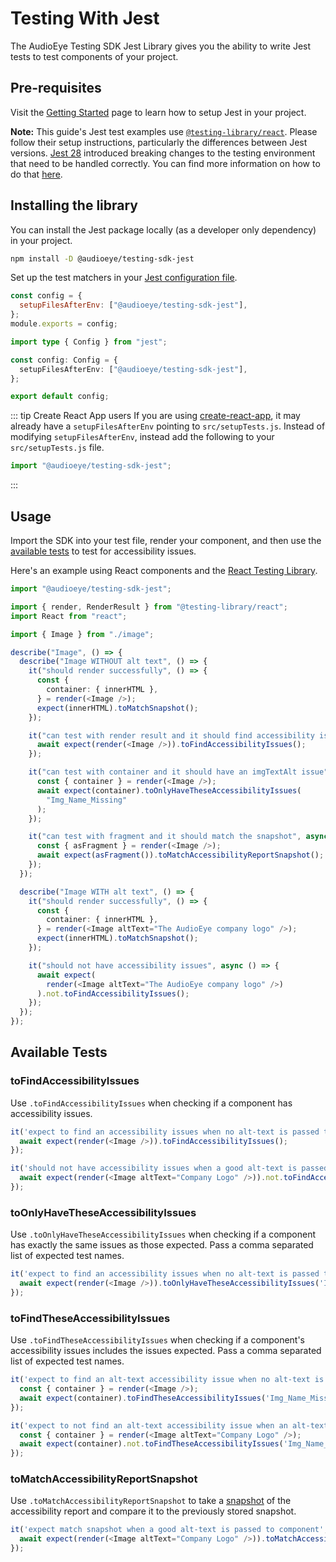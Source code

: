 # Testing With Jest

The AudioEye Testing SDK Jest Library gives you the ability to write Jest tests to test components of your project.

## Pre-requisites

Visit the [Getting Started](get-started.md) page to learn how to setup Jest in your project.

**Note:** This guide's Jest test examples use [`@testing-library/react`](https://www.npmjs.com/package/@testing-library/react). Please follow their setup instructions, particularly the differences between Jest versions. [Jest 28](https://jestjs.io/blog/2022/04/25/jest-28#breaking-changes) introduced breaking changes to the testing environment that need to be handled correctly. You can find more information on how to do that [here](https://jestjs.io/docs/configuration#testenvironment-string).

## Installing the library

You can install the Jest package locally (as a developer only dependency) in your project.

```bash
npm install -D @audioeye/testing-sdk-jest
```

Set up the test matchers in your [Jest configuration file](https://jestjs.io/docs/configuration#setupfilesafterenv-array).

<CodeGroup>
  <CodeGroupItem title="Javascript" active>

```javascript
const config = {
  setupFilesAfterEnv: ["@audioeye/testing-sdk-jest"],
};
module.exports = config;
```

  </CodeGroupItem>

  <CodeGroupItem title="Typescript">

```typescript
import type { Config } from "jest";

const config: Config = {
  setupFilesAfterEnv: ["@audioeye/testing-sdk-jest"],
};

export default config;
```

  </CodeGroupItem>
</CodeGroup>

::: tip Create React App users
If you are using [create-react-app](https://create-react-app.dev/), it may already have a `setupFilesAfterEnv` pointing to `src/setupTests.js`. Instead of modifying `setupFilesAfterEnv`, instead add the following to your `src/setupTests.js` file.

```javascript
import "@audioeye/testing-sdk-jest";
```
:::

## Usage

Import the SDK into your test file, render your component, and then use the [available tests](#available-tests) to test for accessibility issues.

Here's an example using React components and the [React Testing Library](https://testing-library.com/docs/react-testing-library/intro).

```typescript
import "@audioeye/testing-sdk-jest";

import { render, RenderResult } from "@testing-library/react";
import React from "react";

import { Image } from "./image";

describe("Image", () => {
  describe("Image WITHOUT alt text", () => {
    it("should render successfully", () => {
      const {
        container: { innerHTML },
      } = render(<Image />);
      expect(innerHTML).toMatchSnapshot();
    });

    it("can test with render result and it should find accessibility issues", async () => {
      await expect(render(<Image />)).toFindAccessibilityIssues();
    });

    it("can test with container and it should have an imgTextAlt issue", async () => {
      const { container } = render(<Image />);
      await expect(container).toOnlyHaveTheseAccessibilityIssues(
        "Img_Name_Missing"
      );
    });

    it("can test with fragment and it should match the snapshot", async () => {
      const { asFragment } = render(<Image />);
      await expect(asFragment()).toMatchAccessibilityReportSnapshot();
    });
  });

  describe("Image WITH alt text", () => {
    it("should render successfully", () => {
      const {
        container: { innerHTML },
      } = render(<Image altText="The AudioEye company logo" />);
      expect(innerHTML).toMatchSnapshot();
    });

    it("should not have accessibility issues", async () => {
      await expect(
        render(<Image altText="The AudioEye company logo" />)
      ).not.toFindAccessibilityIssues();
    });
  });
});
```

## Available Tests

### toFindAccessibilityIssues

Use `.toFindAccessibilityIssues` when checking if a component has accessibility issues.

```javascript
it('expect to find an accessibility issues when no alt-text is passed to component', async () => {
  await expect(render(<Image />)).toFindAccessibilityIssues();
});
```
```javascript
it('should not have accessibility issues when a good alt-text is passed in', async () => {
  await expect(render(<Image altText="Company Logo" />)).not.toFindAccessibilityIssues();
});
```

### toOnlyHaveTheseAccessibilityIssues

Use `.toOnlyHaveTheseAccessibilityIssues` when checking if a component has exactly the same issues as those expected. Pass a comma separated list of expected test names.

```javascript
it('expect to find an accessibility issues when no alt-text is passed to component', async () => {
  await expect(render(<Image />)).toOnlyHaveTheseAccessibilityIssues('Img_Name_Missing');
});
```

### toFindTheseAccessibilityIssues

Use `.toFindTheseAccessibilityIssues` when checking if a component's accessibility issues includes the issues expected. Pass a comma separated list of expected test names.

```javascript
it('expect to find an alt-text accessibility issue when no alt-text is passed to component', async () => {
  const { container } = render(<Image />);
  await expect(container).toFindTheseAccessibilityIssues('Img_Name_Missing');
});
```
```javascript
it('expect to not find an alt-text accessibility issue when an alt-text is passed to component', async () => {
  const { container } = render(<Image altText="Company Logo" />);
  await expect(container).not.toFindTheseAccessibilityIssues('Img_Name_Missing');
});
```

### toMatchAccessibilityReportSnapshot

Use `.toMatchAccessibilityReportSnapshot` to take a [snapshot](https://jestjs.io/docs/snapshot-testing) of the accessibility report and compare it to the previously stored snapshot.

```javascript
it('expect match snapshot when a good alt-text is passed to component', async () => {
  await expect(render(<Image altText="Company Logo" />)).toMatchAccessibilityReportSnapshot();
});
```
